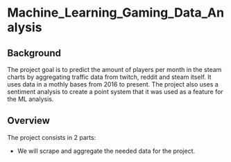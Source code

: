 # Machine_Learning_Gaming_Data_Analysis
## Background
The project goal is to predict the amount of players per month in the steam charts by aggregating traffic data from twitch, reddit and steam itself. It uses data in a mothly bases from 2016 to present. The project also uses a sentiment analysis to create a point system that it was used as a feature for the ML analysis.  
## Overview
The project consists in 2 parts:
+ We will scrape and aggregate the needed data for the project.
